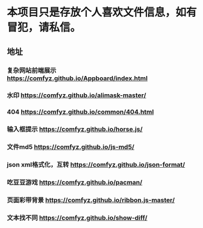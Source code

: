 # 本项目只是存放个人喜欢文件信息，如有冒犯，请私信。
## 地址
### 复杂网站前端展示 https://comfyz.github.io/Appboard/index.html
### 水印 https://comfyz.github.io/alimask-master/
### 404 https://comfyz.github.io/common/404.html
### 输入框提示 https://comfyz.github.io/horse.js/
### 文件md5 https://comfyz.github.io/js-md5/
### json xml格式化，互转 https://comfyz.github.io/json-format/
### 吃豆豆游戏 https://comfyz.github.io/pacman/
### 页面彩带背景 https://comfyz.github.io/ribbon.js-master/
### 文本找不同 https://comfyz.github.io/show-diff/
